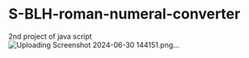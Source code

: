 # S-BLH-roman-numeral-converter
2nd project of java script
![Uploading Screenshot 2024-06-30 144151.png…]()
